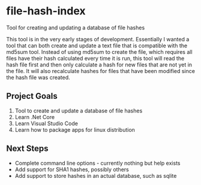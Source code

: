 # file-hash-index

Tool for creating and updating a database of file hashes

This tool is in the very early stages of development. Essentially I wanted a tool that can both create and update a text file that is compatible with the md5sum tool. Instead of using md5sum to create the file, which requires all files have their hash calculated every time it is run, this tool will read the hash file first and then only calculate a hash for new files that are not yet in the file. It will also recalculate hashes for files that have been modified since the hash file was created.

## Project Goals

1. Tool to create and update a database of file hashes
2. Learn .Net Core
3. Learn Visual Studio Code
4. Learn how to package apps for linux distribution

## Next Steps

- Complete command line options - currently nothing but help exists
- Add support for SHA1 hashes, possibly others
- Add support to store hashes in an actual database, such as sqlite
